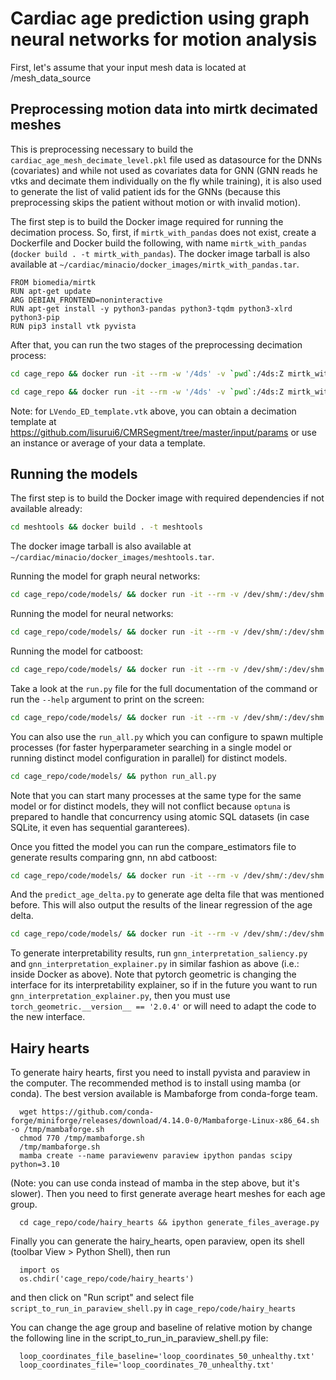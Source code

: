 # Cardiac age prediction using graph neural networks for motion analysis

First, let's assume that your input mesh data is located at /mesh_data_source

## Preprocessing motion data into mirtk decimated meshes

This is preprocessing necessary to build the `cardiac_age_mesh_decimate_level.pkl` file used as datasource for the DNNs (covariates) and while not used as covariates data for GNN (GNN reads he vtks and decimate them individually on the fly while training), it is also used to generate the list of valid patient ids for the GNNs (because this preprocessing skips the patient without motion or with invalid motion).

The first step is to build the Docker image required for running the decimation process. So, first, if `mirtk_with_pandas` does not exist, create a Dockerfile and Docker build the following, with name `mirtk_with_pandas` (`docker build . -t mirtk_with_pandas`). The docker image tarball is also available at `~/cardiac/minacio/docker_images/mirtk_with_pandas.tar`.

    FROM biomedia/mirtk
    RUN apt-get update
    ARG DEBIAN_FRONTEND=noninteractive
    RUN apt-get install -y python3-pandas python3-tqdm python3-xlrd python3-pip
    RUN pip3 install vtk pyvista

After that, you can run the two stages of the preprocessing decimation process:

```bash
cd cage_repo && docker run -it --rm -w '/4ds' -v `pwd`:/4ds:Z mirtk_with_pandas /bin/bash -c 'PYTHONPATH=/usr/local/lib/mirtk/python ipython code/preprocessing/data_preprocessing_1.py --pdb -- --subject /mesh_data_source
```

```bash
cd cage_repo && docker run -it --rm -w '/4ds' -v `pwd`:/4ds:Z mirtk_with_pandas /bin/bash -c 'PYTHONPATH=/usr/local/lib/mirtk/python ipython code/preprocessing/data_preprocessing_2.py --pdb -- --mesh LVendo_ED_template.vtk --downsample-rate=97'
```

Note: for `LVendo_ED_template.vtk` above, you can obtain a decimation template at https://github.com/lisurui6/CMRSegment/tree/master/input/params or use an instance or average of your data a template.


## Running the models

The first step is to build the Docker image with required dependencies if not available already:

```bash
cd meshtools && docker build . -t meshtools
```
  
The docker image tarball is also available at `~/cardiac/minacio/docker_images/meshtools.tar`. 

Running the model for graph neural networks:

```bash
cd cage_repo/code/models/ && docker run -it --rm -v /dev/shm/:/dev/shm:Z -v $HOME/$USER:/root/$USER:Z -w /root/${PWD#"$HOME"/} -e CUDA_VISIBLE_DEVICES='1' meshtools ipython --pdb run.py -- --modeln=mesh --esttype=gnn
```

Running the model for neural networks:

```bash
cd cage_repo/code/models/ && docker run -it --rm -v /dev/shm/:/dev/shm:Z -v $HOME/$USER:/root/$USER:Z -w /root/${PWD#"$HOME"/} -e CUDA_VISIBLE_DEVICES='1' meshtools ipython --pdb run.py -- --modeln=mesh --esttype=nn
```

Running the model for catboost:

```bash
cd cage_repo/code/models/ && docker run -it --rm -v /dev/shm/:/dev/shm:Z -v $HOME/$USER:/root/$USER:Z -w /root/${PWD#"$HOME"/} -e CUDA_VISIBLE_DEVICES='1' meshtools ipython --pdb run.py -- --modeln=lv --esttype=catb
```

Take a look at the `run.py` file for the full documentation of the command or run the `--help` argument to print on the screen:

```bash
cd cage_repo/code/models/ && docker run -it --rm -v /dev/shm/:/dev/shm:Z -v $HOME/$USER:/root/$USER:Z -w /root/${PWD#"$HOME"/} -e CUDA_VISIBLE_DEVICES='1' meshtools python run.py --help
```

You can also use the `run_all.py` which you can configure to spawn multiple processes (for faster hyperparameter searching in a single model or running distinct model configuration in parallel) for distinct models.

```bash
cd cage_repo/code/models/ && python run_all.py
```

Note that you can start many processes at the same type for the same model or for distinct models, they will not conflict because `optuna` is prepared to handle that concurrency using atomic SQL datasets (in case SQLite, it even has sequential garanterees).

Once you fitted the model you can run the compare_estimators file to generate results comparing gnn, nn abd catboost:

```bash
cd cage_repo/code/models/ && docker run -it --rm -v /dev/shm/:/dev/shm:Z -v $HOME/$USER:/root/$USER:Z -w /root/${PWD#"$HOME"/} -e CUDA_VISIBLE_DEVICES='1' meshtools ipython --pdb compare_estimators.py
```

And the `predict_age_delta.py` to generate age delta file that was mentioned before. This will also output the results of the linear regression of the age delta.

```bash
cd cage_repo/code/models/ && docker run -it --rm -v /dev/shm/:/dev/shm:Z -v $HOME/$USER:/root/$USER:Z -w /root/${PWD#"$HOME"/} -e CUDA_VISIBLE_DEVICES='1' meshtools ipython --pdb predict_age_delta.py
```

To generate interpretability results, run `gnn_interpretation_saliency.py` and `gnn_interpretation_explainer.py` in similar fashion as above (i.e.: inside Docker as above). Note that pytorch geometric is changing the interface for its interpretability explainer, so if in the future you want to run `gnn_interpretation_explainer.py`, then you must use `torch_geometric.__version__ == '2.0.4'` or will need to adapt the code to the new interface.

## Hairy hearts

To generate hairy hearts, first you need to install pyvista and paraview in the computer.
The recommended method is to install using mamba (or conda).
The best version available is Mambaforge from conda-forge team.

```code:: bash
  wget https://github.com/conda-forge/miniforge/releases/download/4.14.0-0/Mambaforge-Linux-x86_64.sh -o /tmp/mambaforge.sh
  chmod 770 /tmp/mambaforge.sh
  /tmp/mambaforge.sh
  mamba create --name paraviewenv paraview ipython pandas scipy python=3.10
```  
(Note: you can use conda instead of mamba in the step above, but it's slower).
Then you need to first generate average heart meshes for each age group.

```code:: bash
  cd cage_repo/code/hairy_hearts && ipython generate_files_average.py
```

Finally you can generate the hairy_hearts, open paraview, open its shell (toolbar View > Python Shell), then run

```code:: python
  import os
  os.chdir('cage_repo/code/hairy_hearts')
```  
  
and then click on "Run script" and select file `script_to_run_in_paraview_shell.py` in `cage_repo/code/hairy_hearts`

You can change the age group and baseline of relative motion by change the following line in the script_to_run_in_paraview_shell.py file:

```code:: python
  loop_coordinates_file_baseline='loop_coordinates_50_unhealthy.txt'
  loop_coordinates_file='loop_coordinates_70_unhealthy.txt'
```  
